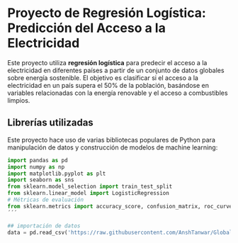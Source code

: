 # Proyecto de Regresión Logística: Predicción del Acceso a la Electricidad

Este proyecto utiliza **regresión logística** para predecir el acceso a la electricidad en diferentes países a partir de un conjunto de datos globales sobre energía sostenible. El objetivo es clasificar si el acceso a la electricidad en un país supera el 50% de la población, basándose en variables relacionadas con la energía renovable y el acceso a combustibles limpios.

## Librerías utilizadas

Este proyecto hace uso de varias bibliotecas populares de Python para manipulación de datos y construcción de modelos de machine learning:

```python
import pandas as pd
import numpy as np
import matplotlib.pyplot as plt
import seaborn as sns
from sklearn.model_selection import train_test_split
from sklearn.linear_model import LogisticRegression
# Métricas de evaluación
from sklearn.metrics import accuracy_score, confusion_matrix, roc_curve, roc_auc_score
´´´

## importación de datos
data = pd.read_csv('https://raw.githubusercontent.com/AnshTanwar/Global-Data-on-Sustainable-Energy/refs/heads/main/global-data-on-sustainable-energy%20(1).csv')
